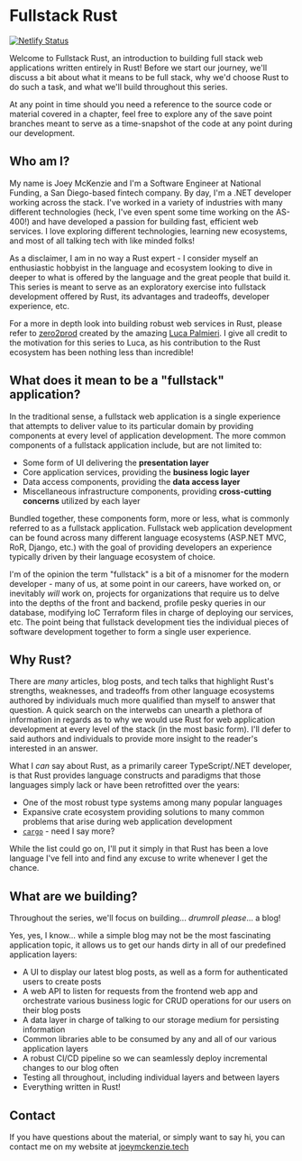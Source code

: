# Fullstack Rust

[![Netlify Status](https://api.netlify.com/api/v1/badges/a087d1a2-fb0b-4749-bd3b-f9dcc18ca347/deploy-status)](https://app.netlify.com/sites/fullstackrust/deploys)

Welcome to Fullstack Rust, an introduction to building full stack web applications written entirely in Rust! Before we start our journey, we'll discuss a bit about what it means to be full stack, why we'd choose Rust to do such a task, and what we'll build throughout this series.

At any point in time should you need a reference to the source code or material covered in a chapter, feel free to explore any of the save point branches meant to serve as a time-snapshot of the code at any point during our development.

## Who am I?

My name is Joey McKenzie and I'm a Software Engineer at National Funding, a San Diego-based fintech company. By day, I'm a .NET developer working across the stack. I've worked in a variety of industries with many different technologies (heck, I've even spent some time working on the AS-400!) and have developed a passion for building fast, efficient web services. I love exploring different technologies, learning new ecosystems, and most of all talking tech with like minded folks!

As a disclaimer, I am in no way a Rust expert - I consider myself an enthusiastic hobbyist in the language and ecosystem looking to dive in deeper to what is offered by the language and the great people that build it. This series is meant to serve as an exploratory exercise into fullstack development offered by Rust, its advantages and tradeoffs, developer experience, etc.

For a more in depth look into building robust web services in Rust, please refer to [zero2prod](https://www.zero2prod.com/) created by the amazing [Luca Palmieri](https://github.com/LukeMathWalker/). I give all credit to the motivation for this series to Luca, as his contribution to the Rust ecosystem has been nothing less than incredible!

## What does it mean to be a "fullstack" application?

In the traditional sense, a fullstack web application is a single experience that attempts to deliver value to its particular domain by providing components at every level of application development. The more common components of a fullstack application include, but are not limited to:

- Some form of UI delivering the **presentation layer**
- Core application services, providing the **business logic layer**
- Data access components, providing the **data access layer**
- Miscellaneous infrastructure components, providing **cross-cutting concerns** utilized by each layer

Bundled together, these components form, more or less, what is commonly referred to as a fullstack application. Fullstack web application development can be found across many different language ecosystems (ASP.NET MVC, RoR, Django, etc.) with the goal of providing developers an experience typically driven by their language ecosystem of choice.

I'm of the opinion the term "fullstack" is a bit of a misnomer for the modern developer - many of us, at some point in our careers, have worked on, or inevitably _will_ work on, projects for organizations that require us to delve into the depths of the front and backend, profile pesky queries in our database, modifying IoC Terraform files in charge of deploying our services, etc. The point being that fullstack development ties the individual pieces of software development together to form a single user experience.

## Why Rust?

There are _many_ articles, blog posts, and tech talks that highlight Rust's strengths, weaknesses, and tradeoffs from other language ecosystems authored by individuals much more qualified than myself to answer that question. A quick search on the interwebs can unearth a plethora of information in regards as to why we would use Rust for web application development at every level of the stack (in the most basic form). I'll defer to said authors and individuals to provide more insight to the reader's interested in an answer.

What I _can_ say about Rust, as a primarily career TypeScript/.NET developer, is that Rust provides language constructs and paradigms that those languages simply lack or have been retrofitted over the years:

- One of the most robust type systems among many popular languages
- Expansive crate ecosystem providing solutions to many common problems that arise during web application development
- [`cargo`](https://doc.rust-lang.org/cargo/) - need I say more?

While the list could go on, I'll put it simply in that Rust has been a love language I've fell into and find any excuse to write whenever I get the chance.

## What are we building?

Throughout the series, we'll focus on building... _drumroll please_... a blog!

Yes, yes, I know... while a simple blog may not be the most fascinating application topic, it allows us to get our hands dirty in all of our predefined application layers:

- A UI to display our latest blog posts, as well as a form for authenticated users to create posts
- A web API to listen for requests from the frontend web app and orchestrate various business logic for CRUD operations for our users on their blog posts
- A data layer in charge of talking to our storage medium for persisting information
- Common libraries able to be consumed by any and all of our various application layers
- A robust CI/CD pipeline so we can seamlessly deploy incremental changes to our blog often
- Testing all throughout, including individual layers and between layers
- Everything written in Rust!

## Contact

If you have questions about the material, or simply want to say hi, you can contact me on my website at [joeymckenzie.tech](https://joeymckenzie.tech/)
